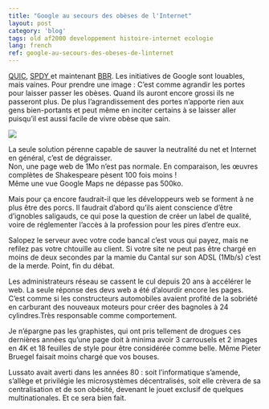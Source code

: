 ```yaml
---
title: "Google au secours des obèses de l'Internet"
layout: post
category: 'blog'
tags: old af2000 developpement histoire-internet ecologie
lang: french
ref: google-au-secours-des-obeses-de-linternet
---
```


[QUIC](http://www.silicon.fr/google-veut-encore-accelerer-internet-avec-quic-114354.html), [SPDY ](http://www.silicon.fr/google-abandonne-le-protocole-spdy-au-profit-du-http2-107974.html)et maintenant [BBR](http://www.silicon.fr/google-accelerer-internet-protocole-bbr-181167.html). Les initiatives de Google sont louables, mais vaines.
Pour prendre une image : C’est comme agrandir les portes pour laisser passer les obèses. Quand ils auront encore grossi ils ne passeront plus. De plus l’agrandissement des portes n’apporte rien aux gens bien-portants et peut même en inciter certains à se laisser aller puisqu’il est aussi facile de vivre obèse que sain.

![](http://blog.enzosandre.fr/wp-content/uploads/2017/08/2010-02-18-fatcat.jpg)

La seule solution pérenne capable de sauver la neutralité du net et Internet en général, c’est de dégraisser.  
Non, une page web de 1Mo n’est pas normale. En comparaison, les œuvres complètes de Shakespeare pèsent 100 fois moins !  
Même une vue Google Maps ne dépasse pas 500ko.

Mais pour ça encore faudrait-il que les développeurs web se forment à ne plus être des porcs. Il faudrait d’abord qu’ils aient conscience d’être d’ignobles saligauds, ce qui pose la question de créer un label de qualité, voire de réglementer l’accès à la profession pour les pires d’entre eux.

Salopez le serveur avec votre code bancal c’est vous qui payez, mais ne refilez pas votre chtouille au client. Si votre site ne peut pas être chargé en moins de deux secondes par la mamie du Cantal sur son ADSL (1Mb/s) c’est de la merde. Point, fin du débat.

Les administrateurs réseau se cassent le cul depuis 20 ans à accélérer le web. La seule réponse des devs web a été d’alourdir encore les pages. C’est comme si les constructeurs automobiles avaient profité de la sobriété en carburant des nouveaux moteurs pour créer des bagnoles à 24 cylindres.Très responsable comme comportement.

Je n’épargne pas les graphistes, qui ont pris tellement de drogues ces dernières années qu’une page doit à minima avoir 3 carrousels et 2 images en 4K et 18 feuilles de style pour être considérée comme belle. Même Pieter Bruegel faisait moins chargé que vos bouses.

Lussato avait averti dans les années 80 : soit l’informatique s’amende, s’allège et privilégie les microsystèmes décentralisés, soit elle crèvera de sa centralisation et de son obésité, devenant le jouet exclusif de quelques multinationales. Et ce sera bien fait.